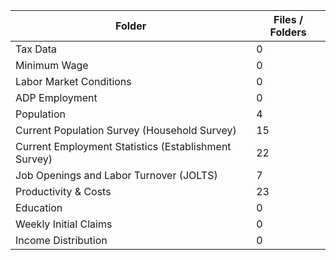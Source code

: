 | Folder                                               |   Files / Folders |
|------------------------------------------------------|-------------------|
| Tax Data                                             |                 0 |
| Minimum Wage                                         |                 0 |
| Labor Market Conditions                              |                 0 |
| ADP Employment                                       |                 0 |
| Population                                           |                 4 |
| Current Population Survey (Household Survey)         |                15 |
| Current Employment Statistics (Establishment Survey) |                22 |
| Job Openings and Labor Turnover (JOLTS)              |                 7 |
| Productivity & Costs                                 |                23 |
| Education                                            |                 0 |
| Weekly Initial Claims                                |                 0 |
| Income Distribution                                  |                 0 |